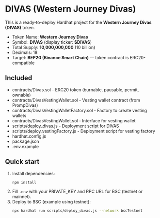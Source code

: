 # DIVAS (Western Journey Divas)

This is a ready-to-deploy Hardhat project for the **Western Journey Divas (DIVAS)** token.
- Token Name: **Western Journey Divas**
- Symbol: **DIVAS** (display ticker: **$DIVAS**)
- Total Supply: **10,000,000,000** (10 billion)
- Decimals: 18
- Target: **BEP20 (Binance Smart Chain)** — token contract is ERC20-compatible

## Included
- contracts/Divas.sol             - ERC20 token (burnable, pausable, permit, ownable)
- contracts/DivasVestingWallet.sol  - Vesting wallet contract (from PrompDivas)
- contracts/DivasVestingWalletFactory.sol - Factory to create vesting wallets
- contracts/DivasVestingWallet.sol  - Interface for vesting wallet
- scripts/deploy_divas.js         - Deployment script for DIVAS
- scripts/deploy_vestingFactory.js - Deployment script for vesting factory
- hardhat.config.js
- package.json
- .env.example

## Quick start
1. Install dependencies:
   ```bash
   npm install
   ```
2. Fill `.env` with your PRIVATE_KEY and RPC URL for BSC (testnet or mainnet).
3. Deploy to BSC (example using testnet):
   ```bash
   npx hardhat run scripts/deploy_divas.js --network bscTestnet
   ```


